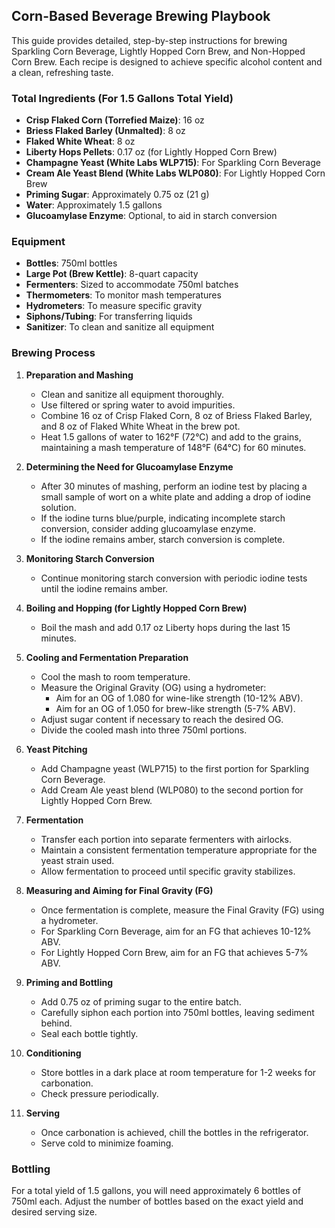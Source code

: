 ## Corn-Based Beverage Brewing Playbook

This guide provides detailed, step-by-step instructions for brewing Sparkling Corn Beverage, Lightly Hopped Corn Brew, and Non-Hopped Corn Brew. Each recipe is designed to achieve specific alcohol content and a clean, refreshing taste.

### Total Ingredients (For 1.5 Gallons Total Yield)

- **Crisp Flaked Corn (Torrefied Maize)**: 16 oz
- **Briess Flaked Barley (Unmalted)**: 8 oz
- **Flaked White Wheat**: 8 oz
- **Liberty Hops Pellets**: 0.17 oz (for Lightly Hopped Corn Brew)
- **Champagne Yeast (White Labs WLP715)**: For Sparkling Corn Beverage
- **Cream Ale Yeast Blend (White Labs WLP080)**: For Lightly Hopped Corn Brew
- **Priming Sugar**: Approximately 0.75 oz (21 g)
- **Water**: Approximately 1.5 gallons
- **Glucoamylase Enzyme**: Optional, to aid in starch conversion

### Equipment

- **Bottles**: 750ml bottles
- **Large Pot (Brew Kettle)**: 8-quart capacity
- **Fermenters**: Sized to accommodate 750ml batches
- **Thermometers**: To monitor mash temperatures
- **Hydrometers**: To measure specific gravity
- **Siphons/Tubing**: For transferring liquids
- **Sanitizer**: To clean and sanitize all equipment

### Brewing Process

1. **Preparation and Mashing**
   - Clean and sanitize all equipment thoroughly.
   - Use filtered or spring water to avoid impurities.
   - Combine 16 oz of Crisp Flaked Corn, 8 oz of Briess Flaked Barley, and 8 oz of Flaked White Wheat in the brew pot.
   - Heat 1.5 gallons of water to 162°F (72°C) and add to the grains, maintaining a mash temperature of 148°F (64°C) for 60 minutes.

2. **Determining the Need for Glucoamylase Enzyme**
   - After 30 minutes of mashing, perform an iodine test by placing a small sample of wort on a white plate and adding a drop of iodine solution.
   - If the iodine turns blue/purple, indicating incomplete starch conversion, consider adding glucoamylase enzyme.
   - If the iodine remains amber, starch conversion is complete.

3. **Monitoring Starch Conversion**
   - Continue monitoring starch conversion with periodic iodine tests until the iodine remains amber.

4. **Boiling and Hopping (for Lightly Hopped Corn Brew)**
   - Boil the mash and add 0.17 oz Liberty hops during the last 15 minutes.

5. **Cooling and Fermentation Preparation**
   - Cool the mash to room temperature.
   - Measure the Original Gravity (OG) using a hydrometer:
     - Aim for an OG of 1.080 for wine-like strength (10-12% ABV).
     - Aim for an OG of 1.050 for brew-like strength (5-7% ABV).
   - Adjust sugar content if necessary to reach the desired OG.
   - Divide the cooled mash into three 750ml portions.

6. **Yeast Pitching**
   - Add Champagne yeast (WLP715) to the first portion for Sparkling Corn Beverage.
   - Add Cream Ale yeast blend (WLP080) to the second portion for Lightly Hopped Corn Brew.

7. **Fermentation**
   - Transfer each portion into separate fermenters with airlocks.
   - Maintain a consistent fermentation temperature appropriate for the yeast strain used.
   - Allow fermentation to proceed until specific gravity stabilizes.

8. **Measuring and Aiming for Final Gravity (FG)**
   - Once fermentation is complete, measure the Final Gravity (FG) using a hydrometer.
   - For Sparkling Corn Beverage, aim for an FG that achieves 10-12% ABV.
   - For Lightly Hopped Corn Brew, aim for an FG that achieves 5-7% ABV.

9. **Priming and Bottling**
   - Add 0.75 oz of priming sugar to the entire batch.
   - Carefully siphon each portion into 750ml bottles, leaving sediment behind.
   - Seal each bottle tightly.

10. **Conditioning**
    - Store bottles in a dark place at room temperature for 1-2 weeks for carbonation.
    - Check pressure periodically.

11. **Serving**
    - Once carbonation is achieved, chill the bottles in the refrigerator.
    - Serve cold to minimize foaming.

### Bottling

For a total yield of 1.5 gallons, you will need approximately 6 bottles of 750ml each. Adjust the number of bottles based on the exact yield and desired serving size.

